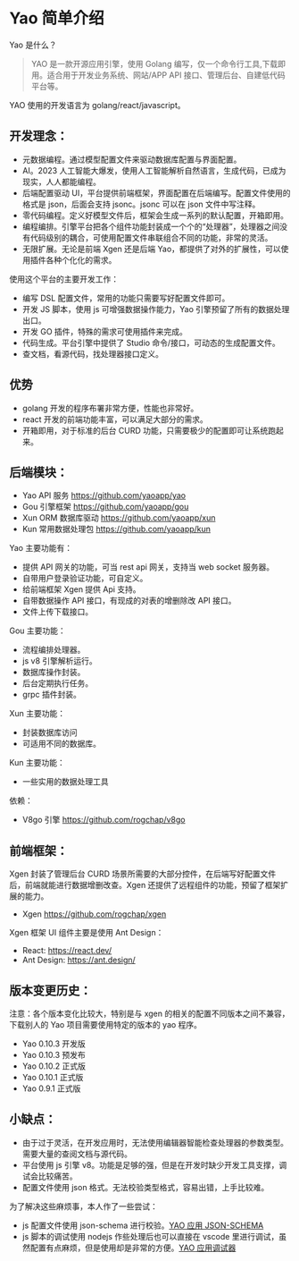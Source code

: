 # Yao 简单介绍

Yao 是什么？

> YAO 是一款开源应用引擎，使用 Golang 编写，仅一个命令行工具,下载即用。适合用于开发业务系统、网站/APP API 接口、管理后台、自建低代码平台等。

YAO 使用的开发语言为 golang/react/javascript。

## 开发理念：

- 元数据编程。通过模型配置文件来驱动数据库配置与界面配置。
- AI。2023 人工智能大爆发，使用人工智能解析自然语言，生成代码，已成为现实，人人都能编程。
- 后端配置驱动 UI，平台提供前端框架，界面配置在后端编写。配置文件使用的格式是 json，后面会支持 jsonc。jsonc 可以在 json 文件中写注释。
- 零代码编程。定义好模型文件后，框架会生成一系列的默认配置，开箱即用。
- 编程编排。引擎平台把各个组件功能封装成一个个的“处理器”，处理器之间没有代码级别的耦合，可使用配置文件串联组合不同的功能，非常的灵活。
- 无限扩展。无论是前端 Xgen 还是后端 Yao，都提供了对外的扩展性，可以使用插件各种个化化的需求。

使用这个平台的主要开发工作：

- 编写 DSL 配置文件，常用的功能只需要写好配置文件即可。
- 开发 JS 脚本，使用 js 可增强数据操作能力，Yao 引擎预留了所有的数据处理出口。
- 开发 GO 插件，特殊的需求可使用插件来完成。
- 代码生成。平台引擎中提供了 Studio 命令/接口，可动态的生成配置文件。
- 查文档，看源代码，找处理器接口定义。

## 优势

- golang 开发的程序布署非常方便，性能也非常好。
- react 开发的前端功能丰富，可以满足大部分的需求。
- 开箱即用，对于标准的后台 CURD 功能，只需要极少的配置即可让系统跑起来。

## 后端模块：

- Yao API 服务 https://github.com/yaoapp/yao
- Gou 引擎框架 https://github.com/yaoapp/gou
- Xun ORM 数据库驱动 https://github.com/yaoapp/xun
- Kun 常用数据处理包 https://github.com/yaoapp/kun

Yao 主要功能有：

- 提供 API 网关的功能，可当 rest api 网关，支持当 web socket 服务器。
- 自带用户登录验证功能，可自定义。
- 给前端框架 Xgen 提供 Api 支持。
- 自带数据操作 API 接口，有现成的对表的增删除改 API 接口。
- 文件上传下载接口。

Gou 主要功能：

- 流程编排处理器。
- js v8 引擎解析运行。
- 数据库操作封装。
- 后台定期执行任务。
- grpc 插件封装。

Xun 主要功能：

- 封装数据库访问
- 可适用不同的数据库。

Kun 主要功能：

- 一些实用的数据处理工具

依赖：

- V8go 引擎 https://github.com/rogchap/v8go

## 前端框架：

Xgen 封装了管理后台 CURD 场景所需要的大部分控件，在后端写好配置文件后，前端就能进行数据增删改查。Xgen 还提供了远程组件的功能，预留了框架扩展的能力。

- Xgen https://github.com/rogchap/xgen

Xgen 框架 UI 组件主要是使用 Ant Design：

- React: https://react.dev/
- Ant Design: https://ant.design/

## 版本变更历史：

注意：各个版本变化比较大，特别是与 xgen 的相关的配置不同版本之间不兼容，下载别人的 Yao 项目需要使用特定的版本的 yao 程序。

- Yao 0.10.3 开发版
- Yao 0.10.3 预发布
- Yao 0.10.2 正式版
- Yao 0.10.1 正式版
- Yao 0.9.1 正式版

## 小缺点：

- 由于过于灵活，在开发应用时，无法使用编辑器智能检查处理器的参数类型。需要大量的查阅文档与源代码。
- 平台使用 js 引擎 v8。功能是足够的强，但是在开发时缺少开发工具支撑，调试会比较痛苦。
- 配置文件使用 json 格式。无法校验类型格式，容易出错，上手比较难。

为了解决这些麻烦事，本人作了一些尝试：

- js 配置文件使用 json-schema 进行校验。[YAO 应用 JSON-SCHEMA](https://github.com/wwsheng009/yao-app-ts-types)
- js 脚本的调试使用 nodejs 作些处理后也可以直接在 vscode 里进行调试，虽然配置有点麻烦，但是使用却是非常的方便。[YAO 应用调试器](https://github.com/wwsheng009/yao-app-debugger)
